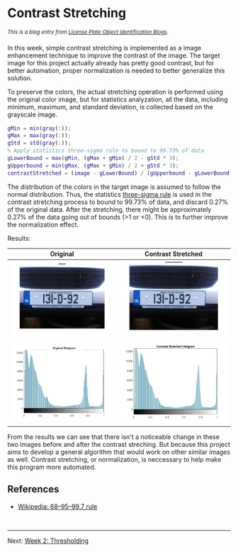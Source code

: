 **Contrast Stretching**
========================
<sup>*This is a blog entry from [License Plate Object Identification Blogs](http://chenyumin.com/p/license-plate-object-detection-1-contrast-stretching).*</sup>

In this week, simple contrast stretching is implemented as a image enhancement technique to improve the contrast of the image. The target image for this project actually already has pretty good contrast, but for better automation, proper normalization is needed to better generalize this solution.  

To preserve the colors, the actual stretching operation is performed using the original color image, but for statistics analyzation, all the data, including minimum, maximum, and standard deviation, is collected based on the grayscale image.  

```matlab
gMin = min(gray(:));
gMax = max(gray(:));
gStd = std(gray(:));
% Apply statistics three-sigma rule to bound to 99.73% of data
gLowerBound = max(gMin, (gMax + gMin) / 2 - gStd * 3);
gUpperbound = min(gMax, (gMax + gMin) / 2 + gStd * 3);
contrastStretched = (image - gLowerBound) / (gUpperbound - gLowerBound);
```

The distribution of the colors in the target image is assumed to follow the normal distribution. Thus, the statistics [three-sigma rule][1] is used in the contrast stretching process to bound to 99.73% of data, and discard 0.27% of the original data. After the stretching, there might be approximately 0.27% of the data going out of bounds (>1 or <0). This is to further improve the normalization effect.  

Results:

| Original | Contrast Stretched |
| :---: |:---:|
| ![Original](./img/week1-original.jpg) | ![Contrast Stretched](./img/week1-contrast-streching.jpg) |
| ![Original Histgram](./img/week1-original-histgram.jpg) | ![Contrast Stretched Histgram](./img/week1-contrast-streching-histgram.jpg) |

From the results we can see that there isn't a noticeable change in these two images before and after the contrast streching. But because this project aims to develop a general algorithm that would work on other similar images as well. Contrast stretching, or normalization, is neccessary to help make this program more automated.


References
------------------------
* [Wikipedia: 68–95–99.7 rule][1]  

[1]: https://en.wikipedia.org/wiki/68%E2%80%9395%E2%80%9399.7_rule "68–95–99.7 rule"
<br>

------------------------
Next: [Week 2: Thresholding](./week2.md)